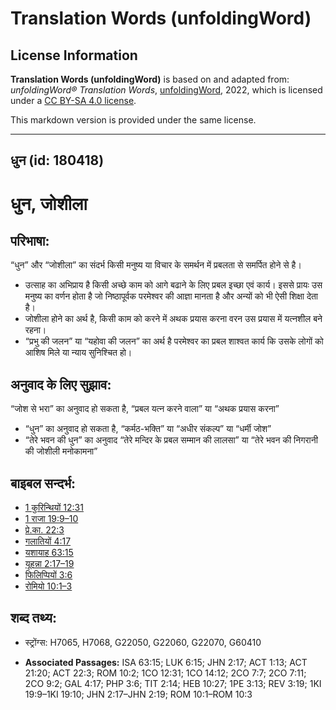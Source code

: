 # Translation Words (unfoldingWord)

## License Information

**Translation Words (unfoldingWord)** is based on and adapted from: _unfoldingWord® Translation Words_, [unfoldingWord](https://unfoldingword.org/utw), 2022, which is licensed under a [CC BY-SA 4.0 license](https://creativecommons.org/licenses/by-sa/4.0/legalcode.en).

This markdown version is provided under the same license.



--------------------------------

## धुन (id: 180418)

धुन, जोशीला
===========

परिभाषा:
--------

“धुन” और “जोशीला” का संदर्भ किसी मनुष्य या विचार के समर्थन में प्रबलता से समर्पित होने से है।

* उत्साह का अभिप्राय है किसी अच्छे काम को आगे बढाने के लिए प्रबल इच्छा एवं कार्य। इससे प्रायः उस मनुष्य का वर्णन होता है जो निष्ठापूर्वक परमेश्वर की आज्ञा मानता है और अन्यों को भी ऐसी शिक्षा देता है।
* जोशीला होने का अर्थ है, किसी काम को करने में अथक प्रयास करना वरन उस प्रयास में यत्नशील बने रहना।
* “प्रभु की जलन” या “यहोवा की जलन” का अर्थ है परमेश्वर का प्रबल शाश्वत कार्य कि उसके लोगों को आशिष मिले या न्याय सुनिश्चित हो।

अनुवाद के लिए सुझाव:
--------------------

“जोश से भरा” का अनुवाद हो सकता है, “प्रबल यत्न करने वाला” या “अथक प्रयास करना”

* “धुन” का अनुवाद हो सकता है, “कर्मठ\-भक्ति” या “अधीर संकल्प” या “धर्मी जोश”
* “तेरे भवन की धुन” का अनुवाद “तेरे मन्दिर के प्रबल सम्मान की लालसा” या “तेरे भवन की निगरानी की जोशीली मनोकामना”

बाइबल सन्दर्भ:
--------------

* [1 कुरिन्थियों 12:31](https://ref.ly/1Cor0:0)
* [1 राजा 19:9–10](https://ref.ly/1Kgs0:0)
* [प्रे.का. 22:3](https://ref.ly/Acts22:3)
* [गलातियों 4:17](https://ref.ly/Gal4:17)
* [यशायाह 63:15](https://ref.ly/Isa63:15)
* [यूहन्ना 2:17–19](https://ref.ly/John2:17-John2:19)
* [फिलिप्पियों 3:6](https://ref.ly/Phil3:6)
* [रोमियो 10:1–3](https://ref.ly/Rom10:1-Rom10:3)

शब्द तथ्य:
----------

* स्ट्रोंग्स: H7065, H7068, G22050, G22060, G22070, G60410

* **Associated Passages:** ISA 63:15; LUK 6:15; JHN 2:17; ACT 1:13; ACT 21:20; ACT 22:3; ROM 10:2; 1CO 12:31; 1CO 14:12; 2CO 7:7; 2CO 7:11; 2CO 9:2; GAL 4:17; PHP 3:6; TIT 2:14; HEB 10:27; 1PE 3:13; REV 3:19; 1KI 19:9–1KI 19:10; JHN 2:17–JHN 2:19; ROM 10:1–ROM 10:3

